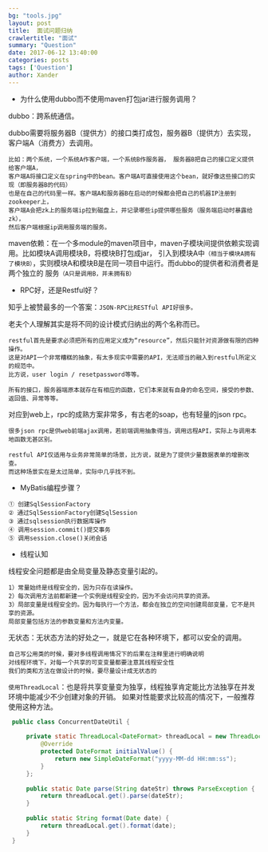 ```yaml
---
bg: "tools.jpg"
layout: post
title:  面试问题归纳
crawlertitle: "面试"
summary: "Question"
date: 2017-06-12 13:40:00
categories: posts
tags: ['Question']
author: Xander
---
```


* 为什么使用dubbo而不使用maven打包jar进行服务调用？

dubbo：跨系统通信。

dubbo需要将服务器B（提供方）的接口类打成包，服务器B（提供方）去实现，客户端A（消费方）去调用。

```text
比如：两个系统，一个系统A作客户端，一个系统B作服务器， 服务器B把自己的接口定义提供给客户端A，
客户端A将接口定义在spring中的bean。客户端A可直接使用这个bean，就好像这些接口的实现（即服务器B的代码）
也是在自己的代码里一样。客户端A和服务器B在启动的时候都会把自己的机器IP注册到zookeeper上，
客户端A会把zk上的服务端ip拉到磁盘上，并记录哪些ip提供哪些服务（服务端启动时暴露给zk），
然后客户端根据ip调用服务端的服务。 
```

maven依赖：在一个多module的maven项目中，maven子模块间提供依赖实现调用。比如模块A调用模块B，将模块B打包成jar，
引入到模块A中`（相当于模块A拥有了模块B）`，实则模块A和模块B是在同一项目中运行。而dubbo的提供者和消费者是两个独立的
服务`（A只是调用B，并未拥有B）`

* RPC好，还是Restful好？

知乎上被赞最多的一个答案：`JSON-RPC比RESTful API好很多。`

老夫个人理解其实是将不同的设计模式归纳出的两个名称而已。

```text
restful首先是要求必须把所有的应用定义成为“resource”，然后只能针对资源做有限的四种操作。
这是对API一个非常糟糕的抽象，有太多现实中需要的API，无法顺当的融入到restful所定义的规范中。
比方说，user login / resetpassword等等。

所有的接口，服务器端原本就存在有相应的函数，它们本来就有自身的命名空间，接受的参数、返回值、异常等等。
```

对应到web上，rpc的成熟方案非常多，有古老的soap，也有轻量的json rpc。

```text
很多json rpc是供web前端ajax调用，若前端调用抽象得当，调用远程API，实际上与调用本地函数无甚区别。

restful API仅适用与业务非常简单的场景，比方说，就是为了提供少量数据表单的增删改查。
而这种场景实在是太过简单，实际中几乎找不到。
```

* MyBatis编程步骤？

```text
① 创建SqlSessionFactory 
② 通过SqlSessionFactory创建SqlSession 
③ 通过sqlsession执行数据库操作 
④ 调用session.commit()提交事务 
⑤ 调用session.close()关闭会话
```
  
* 线程认知

线程安全问题都是由全局变量及静态变量引起的。

```text
1）常量始终是线程安全的，因为只存在读操作。 
2）每次调用方法前都新建一个实例是线程安全的，因为不会访问共享的资源。
3）局部变量是线程安全的。因为每执行一个方法，都会在独立的空间创建局部变量，它不是共享的资源。
局部变量包括方法的参数变量和方法内变量。
```
无状态：无状态方法的好处之一，就是它在各种环境下，都可以安全的调用。
```text
自己写公用类的时候，要对多线程调用情况下的后果在注释里进行明确说明
对线程环境下，对每一个共享的可变变量都要注意其线程安全性
我们的类和方法在做设计的时候，要尽量设计成无状态的
```

`使用ThreadLocal`：也是将共享变量变为独享，线程独享肯定能比方法独享在并发环境中能减少不少创建对象的开销。
如果对性能要求比较高的情况下，一般推荐使用这种方法。

```java
 public class ConcurrentDateUtil {
  
     private static ThreadLocal<DateFormat> threadLocal = new ThreadLocal<DateFormat>() {
         @Override
         protected DateFormat initialValue() {
             return new SimpleDateFormat("yyyy-MM-dd HH:mm:ss");
         }
     };
  
     public static Date parse(String dateStr) throws ParseException {
         return threadLocal.get().parse(dateStr);
     }
  
     public static String format(Date date) {
         return threadLocal.get().format(date);
     }
 }
```


  
  


